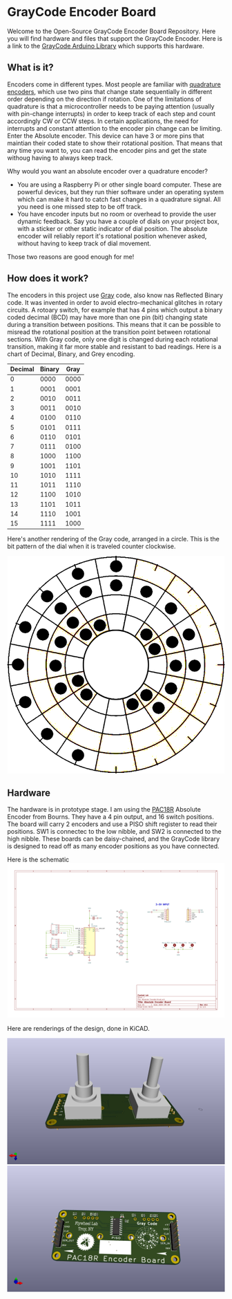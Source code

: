 # GrayCode Encoder Board
Welcome to the Open-Source GrayCode Encoder Board Repository. Here you will find hardware and files that support the GrayCode Encoder. Here is a link to the [GrayCode Arduino Library](https://github.com/biomurph/GrayCode) which supports this hardware. 

## What is it?
Encoders come in different types. Most people are familiar with [quadrature encoders](https://en.wikipedia.org/wiki/Incremental_encoder#Quadrature_outputs), which use two pins that change state sequentially in different order depending on the direction if rotation. One of the limitations of quadrature is that a microcontroller needs to be paying attention (usually with pin-change interrupts) in order to keep track of each step and count accordingly CW or CCW steps. In certain applications, the need for interrupts and constant attention to the encoder pin change can be limiting. Enter the Absolute encoder. This device can have 3 or more pins that maintian their coded state to show their rotational position. That means that any time you want to, you can read the encoder pins and get the state withoug having to always keep track.

Why would you want an absolute encoder over a quadrature encoder?

- You are using a Raspberry Pi or other single board computer. These are powerful devices, but they run thier software under an operating system which can make it hard to catch fast changes in a quadrature signal. All you need is one missed step to be off track. 
- You have encoder inputs but no room or overhead to provide the user dynamic feedback. Say you have a couple of dials on your project box, with a sticker or other static indicator of dial position. The absolute encoder will reliably report it's rotational position whenever asked, without having to keep track of dial movement.

Those two reasons are good enough for me! 

## How does it work?
The encoders in this project use [Gray](https://en.wikipedia.org/wiki/Gray_code) code, also know nas Reflected Binary code. It was invented in order to avoid electro-mechanical glitches in rotary circuits. A rotoary switch, for example that has 4 pins which output a binary coded decimal (BCD) may have more than one pin (bit) changing state during a transition between positions. This means that it can be possible to misread the rotational position at the transition point between rotational sections. With Gray code, only one digit is changed during each rotational transition, making it far more stable and resistant to bad readings. Here is a chart of Decimal, Binary, and Grey encoding.

Decimal  | Binary  | Gray
-------- | ------- | -----
0  | 0000 | 0000
1  | 0001 | 0001
2  | 0010 | 0011
3  | 0011 | 0010
4  | 0100 | 0110
5  | 0101 | 0111
6  | 0110 | 0101
7  | 0111 | 0100
8  | 1000 | 1100
9  | 1001 | 1101
10  | 1010 | 1111
11  | 1011 | 1110
12  | 1100 | 1010
13  | 1101 | 1011
14  | 1110 | 1001
15  | 1111 | 1000

Here's another rendering of the Gray code, arranged in a circle. This is the bit pattern of the dial when it is traveled counter clockwise.

![GrayCodeWheel](assets/GrayCodeWheel.bmp)

## Hardware

The hardware is in prototype stage. I am using the [PAC18R](https://github.com/biomurph/GrayCode_Encoder_Board/blob/main/assets/pac18r-2511013.pdf) Absolute Encoder from Bourns. They have a 4 pin output, and 16 switch positions. The board will carry 2 encoders and use a PISO shift register to read their positions. SW1 is connectec to the low nibble, and SW2 is connected to the high nibble. These boards can be daisy-chained, and the GrayCode library is designed to read off as many encoder positions as you have connected. 

Here is the schematic
![GrayCode Schematic](assets/Gray_Encoder_Schem.png)

Here are renderings of the design, done in KiCAD.


![Board Bottom](assets/Absolute_Encoder_Bottom.png)
![Board Top](assets/Absolute_Encoder_Top.png)


